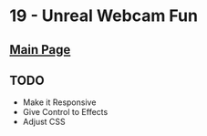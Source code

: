 # 19 - Unreal Webcam Fun

## <a href='https://github.com/Mugilan-Codes/javascript-30'>Main Page</a>

## TODO

- Make it Responsive
- Give Control to Effects
- Adjust CSS
